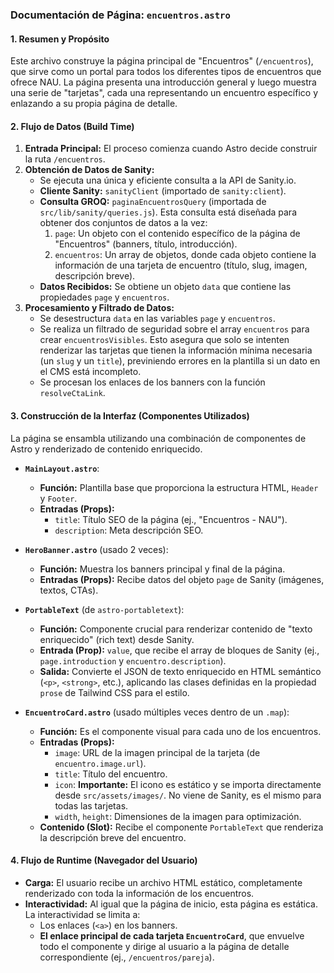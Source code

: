 ### Documentación de Página: `encuentros.astro`

#### 1. Resumen y Propósito

Este archivo construye la página principal de "Encuentros" (`/encuentros`), que sirve como un portal para todos los diferentes tipos de encuentros que ofrece NAU. La página presenta una introducción general y luego muestra una serie de "tarjetas", cada una representando un encuentro específico y enlazando a su propia página de detalle.

#### 2. Flujo de Datos (Build Time)

1.  **Entrada Principal:** El proceso comienza cuando Astro decide construir la ruta `/encuentros`.
2.  **Obtención de Datos de Sanity:**
    *   Se ejecuta una única y eficiente consulta a la API de Sanity.io.
    *   **Cliente Sanity:** `sanityClient` (importado de `sanity:client`).
    *   **Consulta GROQ:** `paginaEncuentrosQuery` (importada de `src/lib/sanity/queries.js`). Esta consulta está diseñada para obtener dos conjuntos de datos a la vez:
        1.  `page`: Un objeto con el contenido específico de la página de "Encuentros" (banners, título, introducción).
        2.  `encuentros`: Un array de objetos, donde cada objeto contiene la información de una tarjeta de encuentro (título, slug, imagen, descripción breve).
    *   **Datos Recibidos:** Se obtiene un objeto `data` que contiene las propiedades `page` y `encuentros`.
3.  **Procesamiento y Filtrado de Datos:**
    *   Se desestructura `data` en las variables `page` y `encuentros`.
    *   Se realiza un filtrado de seguridad sobre el array `encuentros` para crear `encuentrosVisibles`. Esto asegura que solo se intenten renderizar las tarjetas que tienen la información mínima necesaria (un `slug` y un `title`), previniendo errores en la plantilla si un dato en el CMS está incompleto.
    *   Se procesan los enlaces de los banners con la función `resolveCtaLink`.

#### 3. Construcción de la Interfaz (Componentes Utilizados)

La página se ensambla utilizando una combinación de componentes de Astro y renderizado de contenido enriquecido.

*   **`MainLayout.astro`**:
    *   **Función:** Plantilla base que proporciona la estructura HTML, `Header` y `Footer`.
    *   **Entradas (Props):**
        *   `title`: Título SEO de la página (ej., "Encuentros - NAU").
        *   `description`: Meta descripción SEO.

*   **`HeroBanner.astro`** (usado 2 veces):
    *   **Función:** Muestra los banners principal y final de la página.
    *   **Entradas (Props):** Recibe datos del objeto `page` de Sanity (imágenes, textos, CTAs).

*   **`PortableText`** (de `astro-portabletext`):
    *   **Función:** Componente crucial para renderizar contenido de "texto enriquecido" (rich text) desde Sanity.
    *   **Entrada (Prop):** `value`, que recibe el array de bloques de Sanity (ej., `page.introduction` y `encuentro.description`).
    *   **Salida:** Convierte el JSON de texto enriquecido en HTML semántico (`<p>`, `<strong>`, etc.), aplicando las clases definidas en la propiedad `prose` de Tailwind CSS para el estilo.

*   **`EncuentroCard.astro`** (usado múltiples veces dentro de un `.map`):
    *   **Función:** Es el componente visual para cada uno de los encuentros.
    *   **Entradas (Props):**
        *   `image`: URL de la imagen principal de la tarjeta (de `encuentro.image.url`).
        *   `title`: Título del encuentro.
        *   `icon`: **Importante:** El icono es estático y se importa directamente desde `src/assets/images/`. No viene de Sanity, es el mismo para todas las tarjetas.
        *   `width`, `height`: Dimensiones de la imagen para optimización.
    *   **Contenido (Slot):** Recibe el componente `PortableText` que renderiza la descripción breve del encuentro.

#### 4. Flujo de Runtime (Navegador del Usuario)

*   **Carga:** El usuario recibe un archivo HTML estático, completamente renderizado con toda la información de los encuentros.
*   **Interactividad:** Al igual que la página de inicio, esta página es estática. La interactividad se limita a:
    *   Los enlaces (`<a>`) en los banners.
    *   **El enlace principal de cada tarjeta `EncuentroCard`**, que envuelve todo el componente y dirige al usuario a la página de detalle correspondiente (ej., `/encuentros/pareja`).
